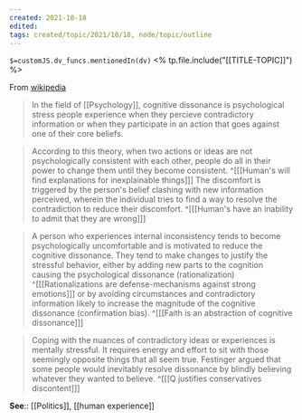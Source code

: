 ```yaml
---
created: 2021-10-18
edited: 
tags: created/topic/2021/10/18, node/topic/outline
---
```

`$=customJS.dv_funcs.mentionedIn(dv)`
<% tp.file.include("[[TITLE-TOPIC]]") %>


From [wikipedia](https://en.wikipedia.org/wiki/Cognitive%20dissonance)

> In the field of [[Psychology]], cognitive dissonance is psychological stress people experience when they percieve contradictory information or when they participate in an action that goes against one of their core beliefs.

> According to this theory, when two actions or ideas are not psychologically consistent with each other, people do all in their power to change them until they become consistent.
> ^[[[Human's will find explanations for inexplainable things]]]
> The discomfort is triggered by the person's belief clashing with new information perceived, wherein the individual tries to find a way to resolve the contradiction to reduce their discomfort. 
> ^[[[Human's have an inability to admit that they are wrong]]]

> A person who experiences internal inconsistency tends to become psychologically uncomfortable and is motivated to reduce the cognitive dissonance.
>  They tend to make changes to justify the stressful behavior, either by adding new parts to the cognition causing the psychological dissonance (rationalization)
>  ^[[[Rationalizations are defense-mechanisms against strong emotions]]]
>  or by avoiding circumstances and contradictory information likely to increase the magnitude of the cognitive dissonance (confirmation bias).
> ^[[[Faith is an abstraction of cognitive dissonance]]]
 
>  Coping with the nuances of contradictory ideas or experiences is mentally stressful. It requires energy and effort to sit with those seemingly opposite things that all seem true. Festinger argued that some people would inevitably resolve dissonance by blindly believing whatever they wanted to believe. 
> ^[[[Q justifies conservatives discontent]]]


**See**:: [[Politics]], [[human experience]]